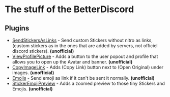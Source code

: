 # The stuff of the BetterDiscord

## Plugins
- [SendStickersAsLinks](https://github.com/Skamt/BDAddons/tree/main/SendStickersAsLinks) - Send custom Stickers without nitro as links, (custom stickers as in the ones that are added by servers, not officiel discord stickers). **(unofficial)**
- [ViewProfilePicture](https://github.com/Skamt/BDAddons/tree/main/ViewProfilePicture) - Adds a button to the user popout and profile that allows you to open up the Avatar and banner. **(unofficial)**
- [CopyImageLink](https://github.com/Skamt/BDAddons/tree/main/CopyImageLink) - Adds (Copy Link) button next to (Open Original) under images. **(unofficial)**
- [Emojis](https://github.com/Skamt/BDAddons/tree/main/Emojis) - Send emoji as link if it can't be sent it normally. **(unofficial)**
- [StickerEmojiPreview](https://github.com/Skamt/BDAddons/tree/main/StickerEmojiPreview) - Adds a zoomed preview to those tiny Stickers and Emojis. **(unofficial)**